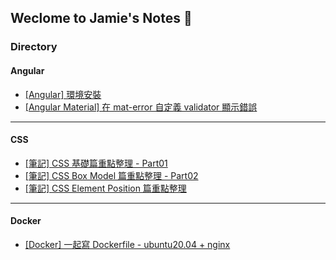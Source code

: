 ## Weclome to Jamie's Notes 📓

### Directory

#### Angular

* [[Angular] 環境安裝](https://github.com/JamieSu1997/My-Note/blob/master/Angular/%5BAngular%5D%20%E7%92%B0%E5%A2%83%E5%AE%89%E8%A3%9D.md#angular---%E7%92%B0%E5%A2%83%E5%AE%89%E8%A3%9D)
* [[Angular Material] 在 mat-error 自定義 validator 顯示錯誤](https://github.com/JamieSu1997/My-Note/blob/master/Angular/%5BAngular%20Material%5D%20%E5%9C%A8%20mat-error%20%E8%87%AA%E5%AE%9A%E7%BE%A9%20validator%20%E9%A1%AF%E7%A4%BA%E9%8C%AF%E8%AA%A4.md)

--- 

#### CSS

* [[筆記] CSS 基礎篇重點整理 - Part01](https://github.com/JamieSu1997/My-Note/blob/master/CSS/%5B%E7%AD%86%E8%A8%98%5D%20CSS%20%E5%9F%BA%E7%A4%8E%E7%AF%87%E9%87%8D%E9%BB%9E%E6%95%B4%E7%90%86%20-%20Part01.md)
* [[筆記] CSS Box Model 篇重點整理 - Part02](https://github.com/JamieSu1997/My-Note/blob/master/CSS/%5B%E7%AD%86%E8%A8%98%5D%20CSS%20Box%20Model%20%E7%AF%87%E9%87%8D%E9%BB%9E%E6%95%B4%E7%90%86%20-%20Part02.md)
* [[筆記] CSS Element Position 篇重點整理](https://github.com/JamieSu1997/My-Note/blob/master/CSS/%5B%E7%AD%86%E8%A8%98%5D%20CSS%20Element%20Position%20%E7%AF%87%E9%87%8D%E9%BB%9E%E6%95%B4%E7%90%86%20-%20Part03.md)

--- 

#### Docker

* [[Docker] 一起寫 Dockerfile - ubuntu20.04 + nginx](https://github.com/JamieSu1997/My-Note/blob/master/Docker/%5BDocker%5D%20%E4%B8%80%E8%B5%B7%E5%AF%AB%20Dockerfile%20-%20ubuntu20.04%20%2B%20nginx.md)
